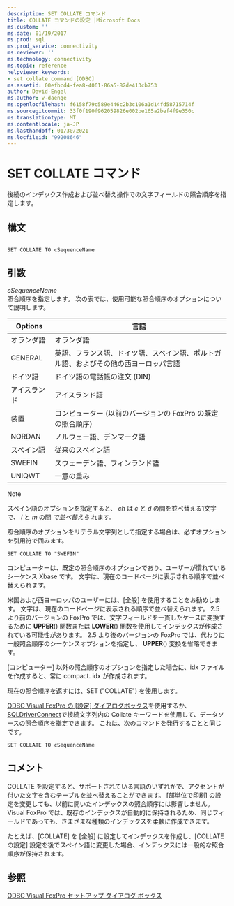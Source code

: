 ```yaml
---
description: SET COLLATE コマンド
title: COLLATE コマンドの設定 |Microsoft Docs
ms.custom: ''
ms.date: 01/19/2017
ms.prod: sql
ms.prod_service: connectivity
ms.reviewer: ''
ms.technology: connectivity
ms.topic: reference
helpviewer_keywords:
- set collate command [ODBC]
ms.assetid: 00efbcd4-fea8-4061-86a5-82de413cb753
author: David-Engel
ms.author: v-daenge
ms.openlocfilehash: f6158f79c589e446c2b3c106a1d14fd58715714f
ms.sourcegitcommit: 33f0f190f962059826e002be165a2bef4f9e350c
ms.translationtype: MT
ms.contentlocale: ja-JP
ms.lasthandoff: 01/30/2021
ms.locfileid: "99208646"
---
```

# <a name="set-collate-command"></a>SET COLLATE コマンド
後続のインデックス作成および並べ替え操作での文字フィールドの照合順序を指定します。  
  
## <a name="syntax"></a>構文  
  
```  
  
SET COLLATE TO cSequenceName  
```  
  
## <a name="arguments"></a>引数  
 *cSequenceName*  
 照合順序を指定します。 次の表では、使用可能な照合順序のオプションについて説明します。  
  
|Options|言語|  
|-------------|--------------|  
|オランダ語|オランダ語|  
|GENERAL|英語、フランス語、ドイツ語、スペイン語、ポルトガル語、およびその他の西ヨーロッパ言語|  
|ドイツ語|ドイツ語の電話帳の注文 (DIN)|  
|アイスランド|アイスランド語|  
|装置|コンピューター (以前のバージョンの FoxPro の既定の照合順序)|  
|NORDAN|ノルウェー語、デンマーク語|  
|スペイン語|従来のスペイン語|  
|SWEFIN|スウェーデン語、フィンランド語|  
|UNIQWT|一意の重み|  
  
> [!NOTE]  
>  スペイン語のオプションを指定すると、 *ch* は *c* と *d* の間を並べ替える1文字で、 *l* と *m* の間 *で並べ替えら* れます。  
  
 照合順序のオプションをリテラル文字列として指定する場合は、必ずオプションを引用符で囲みます。  
  
```  
SET COLLATE TO "SWEFIN"  
```  
  
 コンピューターは、既定の照合順序のオプションであり、ユーザーが慣れているシーケンス Xbase です。 文字は、現在のコードページに表示される順序で並べ替えられます。  
  
 米国および西ヨーロッパのユーザーには、[全般] を使用することをお勧めします。 文字は、現在のコードページに表示される順序で並べ替えられます。 2.5 より前のバージョンの FoxPro では、文字フィールドを一貫したケースに変換するために **UPPER**() 関数または **LOWER**() 関数を使用してインデックスが作成されている可能性があります。 2.5 より後のバージョンの FoxPro では、代わりに一般照合順序のシーケンスオプションを指定し、 **UPPER**() 変換を省略できます。  
  
 [コンピューター] 以外の照合順序のオプションを指定した場合に、idx ファイルを作成すると、常に compact. idx が作成されます。  
  
 現在の照合順序を返すには、SET ("COLLATE") を使用します。  
  
 [ODBC Visual FoxPro の [設定] ダイアログボックス](../../odbc/microsoft/odbc-visual-foxpro-setup-dialog-box.md)を使用するか、 [SQLDriverConnect](../../odbc/microsoft/sqldriverconnect-visual-foxpro-odbc-driver.md)で接続文字列内の Collate キーワードを使用して、データソースの照合順序を指定できます。 これは、次のコマンドを発行することと同じです。  
  
```  
SET COLLATE TO cSequenceName  
```  
  
## <a name="remarks"></a>コメント  
 COLLATE を設定すると、サポートされている言語のいずれかで、アクセントが付いた文字を含むテーブルを並べ替えることができます。 [部単位で印刷] の設定を変更しても、以前に開いたインデックスの照合順序には影響しません。 Visual FoxPro では、既存のインデックスが自動的に保持されるため、同じフィールドであっても、さまざまな種類のインデックスを柔軟に作成できます。  
  
 たとえば、[COLLATE] を [全般] に設定してインデックスを作成し、[COLLATE の設定] 設定を後でスペイン語に変更した場合、インデックスには一般的な照合順序が保持されます。  
  
## <a name="see-also"></a>参照  
 [ODBC Visual FoxPro セットアップ ダイアログ ボックス](../../odbc/microsoft/odbc-visual-foxpro-setup-dialog-box.md)
